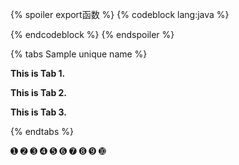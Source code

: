 {% spoiler export函数 %}
{% codeblock lang:java %}


{% endcodeblock %}
{% endspoiler %}



{% tabs Sample unique name %}
<!-- tab Motan Server端 -->
**This is Tab 1.**
<!-- endtab -->
<!-- tab Motan Client端 -->
**This is Tab 2.**
<!-- endtab -->
<!-- tab 接口定义 -->
**This is Tab 3.**
<!-- endtab -->
{% endtabs %}



➊ ➋ ➌ ➍ ➎ ➏ ➐ ➑ ➒ ➓
